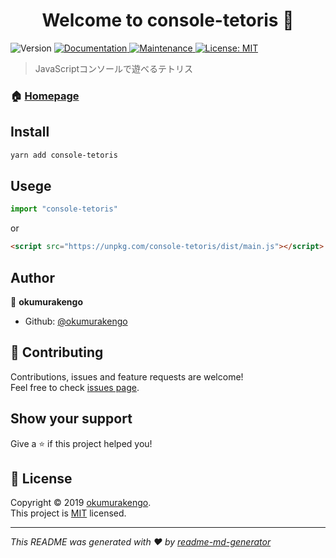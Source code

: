 <h1 align="center">Welcome to console-tetoris 👋</h1>
<p>
  <img alt="Version" src="https://img.shields.io/badge/version-1.0.0-blue.svg?cacheSeconds=2592000" />
  <a href="https://github.com/okumurakengo/console-tetoris#readme">
    <img alt="Documentation" src="https://img.shields.io/badge/documentation-yes-brightgreen.svg" target="_blank" />
  </a>
  <a href="https://github.com/okumurakengo/console-tetoris/graphs/commit-activity">
    <img alt="Maintenance" src="https://img.shields.io/badge/Maintained%3F-yes-green.svg" target="_blank" />
  </a>
  <a href="https://github.com/okumurakengo/console-tetoris/blob/master/LICENSE">
    <img alt="License: MIT" src="https://img.shields.io/badge/License-MIT-yellow.svg" target="_blank" />
  </a>
</p>

> JavaScriptコンソールで遊べるテトリス

### 🏠 [Homepage](https://okumurakengo.github.io/console-tetoris/)

## Install

```sh
yarn add console-tetoris
```

## Usege

```js
import "console-tetoris"
```

or


```html
<script src="https://unpkg.com/console-tetoris/dist/main.js"></script>
```

## Author

👤 **okumurakengo**

* Github: [@okumurakengo](https://github.com/okumurakengo)

## 🤝 Contributing

Contributions, issues and feature requests are welcome!<br />Feel free to check [issues page](https://github.com/okumurakengo/console-tetoris).

## Show your support

Give a ⭐️ if this project helped you!

## 📝 License

Copyright © 2019 [okumurakengo](https://github.com/okumurakengo).<br />
This project is [MIT](https://github.com/okumurakengo/console-tetoris/blob/master/LICENSE) licensed.

***
_This README was generated with ❤️ by [readme-md-generator](https://github.com/kefranabg/readme-md-generator)_
